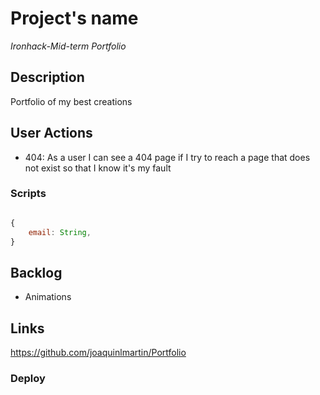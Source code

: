 # Project's name

*Ironhack-Mid-term*
*Portfolio*

## Description 

Portfolio of my best creations

## User Actions

- 404: As a user I can see a 404 page if I try to reach a page that does not exist so that I know it's my fault

### Scripts
```js

{
    email: String,
}

```

## Backlog
-  Animations

## Links
https://github.com/joaquinlmartin/Portfolio

### Deploy

